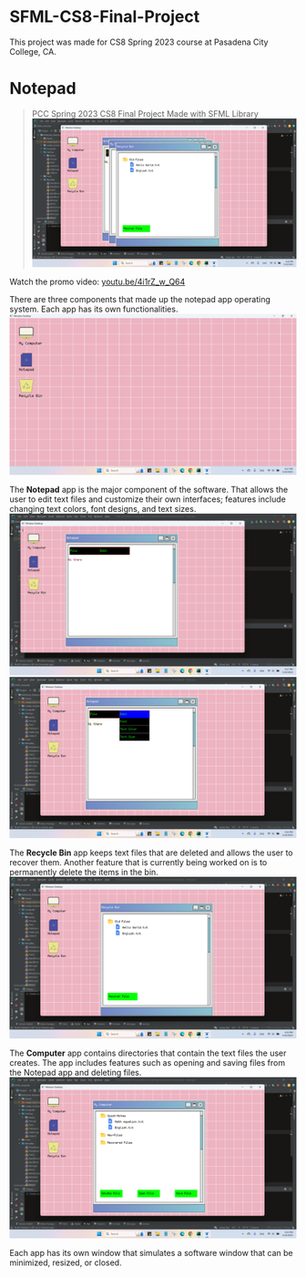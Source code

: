 # SFML-CS8-Final-Project
This project was made for CS8 Spring 2023 course at Pasadena City College, CA. 
# Notepad

> PCC Spring 2023 CS8 Final Project Made with SFML Library
![software](https://github.com/phyulwin/SFML-CS8-Final-Project/blob/main/Screenshot%20(829).png)

Watch the promo video: [youtu.be/4i1rZ_w_Q64](https://youtu.be/4i1rZ_w_Q64)

There are three components that made up the notepad app operating system. Each app has its own functionalities. 
![](https://github.com/phyulwin/SFML-CS8-Final-Project/blob/main/Screenshot%20(823).png)

The **Notepad** app is the major component of the software. That allows the user to edit text files and customize their own interfaces; features include changing text colors, font designs, and text sizes. 
![](https://github.com/phyulwin/SFML-CS8-Final-Project/blob/main/Screenshot%20(824).png)
![](https://github.com/phyulwin/SFML-CS8-Final-Project/blob/main/Screenshot%20(825).png)

The **Recycle Bin** app keeps text files that are deleted and allows the user to recover them. Another feature that is currently being worked on is to permanently delete the items in the bin.
![](https://github.com/phyulwin/SFML-CS8-Final-Project/blob/main/Screenshot%20(827).png)

The **Computer** app contains directories that contain the text files the user creates. The app includes features such as opening and saving files from the Notepad app and deleting files. 
![](https://github.com/phyulwin/SFML-CS8-Final-Project/blob/main/Screenshot%20(828).png)

Each app has its own window that simulates a software window that can be minimized, resized, or closed. 
